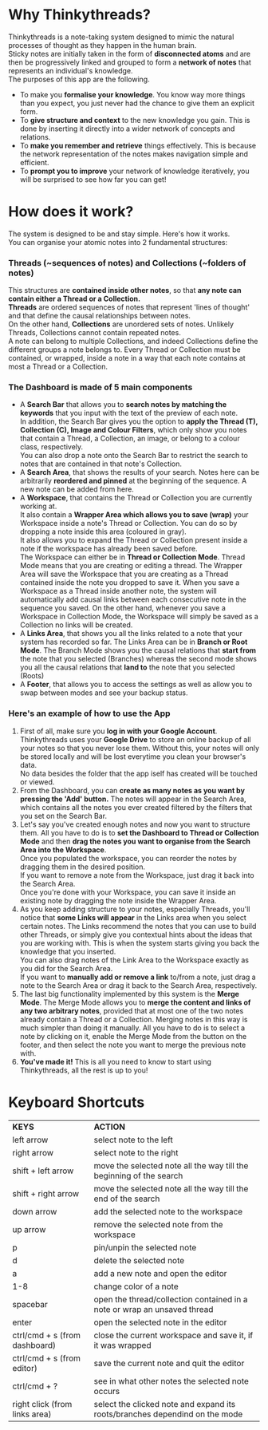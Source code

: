 # Why Thinkythreads?

Thinkythreads is a note-taking system designed to mimic the natural
processes of thought as they happen in the human brain.  
Sticky notes are initially taken in the form of **disconnected atoms**
and are then be progressively linked and grouped to form a **network of
notes** that represents an individual's knowledge.  
The purposes of this app are the following.

  - To make you **formalise your knowledge**. You know way more things
    than you expect, you just never had the chance to give them an
    explicit form.
  - To **give structure and context** to the new knowledge you gain.
    This is done by inserting it directly into a wider network of
    concepts and relations.
  - To **make you remember and retrieve** things effectively. This is
    because the network representation of the notes makes navigation
    simple and efficient.
  - To **prompt you to improve** your network of knowledge iteratively,
    you will be surprised to see how far you can get\!

# How does it work?

The system is designed to be and stay simple. Here's how it works.  
You can organise your atomic notes into 2 fundamental structures:

### Threads (\~sequences of notes) and Collections (\~folders of notes)

This structures are **contained inside other notes**, so that **any note
can contain either a Thread or a Collection.**  
**Threads** are ordered sequences of notes that represent 'lines of
thought' and that define the causal relationships between notes.  
On the other hand, **Collections** are unordered sets of notes. Unlikely
Threads, Collections cannot contain repeated notes.  
A note can belong to multiple Collections, and indeed Collections define
the different groups a note belongs to. Every Thread or Collection must
be contained, or wrapped, inside a note in a way that each note contains
at most a Thread or a Collection.  
  

### The Dashboard is made of 5 main components

  - A **Search Bar** that allows you to **search notes by matching the
    keywords** that you input with the text of the preview of each
    note.  
    In addition, the Search Bar gives you the option to **apply the
    Thread (T), Collection (C), Image and Colour Filters**, which only
    show you notes that contain a Thread, a Collection, an image, or
    belong to a colour class, respectively.  
    You can also drop a note onto the Search Bar to restrict the search
    to notes that are contained in that note's Collection.
  - A **Search Area**, that shows the results of your search. Notes here
    can be arbitrarily **reordered and pinned** at the beginning of the
    sequence. A new note can be added from here.
  - A **Workspace**, that contains the Thread or Collection you are
    currently working at.  
    It also contain a **Wrapper Area which allows you to save (wrap)**
    your Workspace inside a note's Thread or Collection. You can do so
    by dropping a note inside this area (coloured in gray).  
    It also allows you to expand the Thread or Collection present inside
    a note if the workspace has already been saved before.  
    The Workspace can either be in **Thread or Collection Mode**. Thread
    Mode means that you are creating or editing a thread. The Wrapper
    Area will save the Workspace that you are creating as a Thread
    contained inside the note you dropped to save it. When you save a
    Workspace as a Thread inside another note, the system will
    automatically add causal links between each consecutive note in the
    sequence you saved. On the other hand, whenever you save a Workspace
    in Collection Mode, the Workspace will simply be saved as a
    Collection no links will be created.
  - A **Links Area**, that shows you all the links related to a note
    that your system has recorded so far. The Links Area can be in
    **Branch or Root Mode**. The Branch Mode shows you the causal
    relations that **start from** the note that you selected (Branches)
    whereas the second mode shows you all the causal relations that
    **land to** the note that you selected (Roots)
  - A **Footer**, that allows you to access the settings as well as
    allow you to swap between modes and see your backup status.

### Here's an example of how to use the App

1.  First of all, make sure you **log in with your Google Account**.
    Thinkythreads uses your **Google Drive** to store an online backup
    of all your notes so that you never lose them. Without this, your
    notes will only be stored locally and will be lost everytime you
    clean your browser's data.  
    No data besides the folder that the app iself has created will be
    touched or viewed.
2.  From the Dashboard, you can **create as many notes as you want by
    pressing the 'Add' button.** The notes will appear in the Search
    Area, which contains all the notes you ever created filtered by the
    filters that you set on the Search Bar.
3.  Let's say you've created enough notes and now you want to structure
    them. All you have to do is to **set the Dashboard to Thread or
    Collection Mode** and then **drag the notes you want to organise
    from the Search Area into the Workspace**.  
    Once you populated the workspace, you can reorder the notes by
    dragging them in the desired position.  
    If you want to remove a note from the Workspace, just drag it back
    into the Search Area.  
    Once you're done with your Workspace, you can save it inside an
    existing note by dragging the note inside the Wrapper Area.
4.  As you keep adding structure to your notes, especially Threads,
    you'll notice that **some Links will appear** in the Links area when
    you select certain notes. The Links recommend the notes that you can
    use to build other Threads, or simply give you contextual hints
    about the ideas that you are working with. This is when the system
    starts giving you back the knowledge that you inserted.  
    You can also drag notes of the Link Area to the Workspace exactly as
    you did for the Search Area.  
    If you want to **manually add or remove a link** to/from a note,
    just drag a note to the Search Area or drag it back to the Search
    Area, respectively.
5.  The last big functionality implemented by this system is the **Merge
    Mode**. The Merge Mode allows you to **merge the content and links
    of any two arbitrary notes**, provided that at most one of the two
    notes already contain a Thread or a Collection. Merging notes in
    this way is much simpler than doing it manually. All you have to do
    is to select a note by clicking on it, enable the Merge Mode from
    the button on the footer, and then select the note you want to merge
    the previous note with.
6.  **You've made it\!** This is all you need to know to start using
    Thinkythreads, all the rest is up to you\!

# Keyboard Shortcuts

|                               |                                                                             |
| ----------------------------- | --------------------------------------------------------------------------- |
| **KEYS**                      | **ACTION**                                                                  |
| left arrow                    | select note to the left                                                     |
| right arrow                   | select note to the right                                                    |
| shift + left arrow            | move the selected note all the way till the beginning of the search         |
| shift + right arrow           | move the selected note all the way till the end of the search               |
| down arrow                    | add the selected note to the workspace                                      |
| up arrow                      | remove the selected note from the workspace                                 |
| p                             | pin/unpin the selected note                                                 |
| d                             | delete the selected note                                                    |
| a                             | add a new note and open the editor                                          |
| 1-8                           | change color of a note                                                      |
| spacebar                      | open the thread/collection contained in a note or wrap an unsaved thread    |
| enter                         | open the selected note in the editor                                        |
| ctrl/cmd + s (from dashboard) | close the current workspace and save it, if it was wrapped                  |
| ctrl/cmd + s (from editor)    | save the current note and quit the editor                                   |
| ctrl/cmd + ?                  | see in what other notes the selected note occurs                            |
| right click (from links area) | select the clicked note and expand its roots/branches dependind on the mode |
